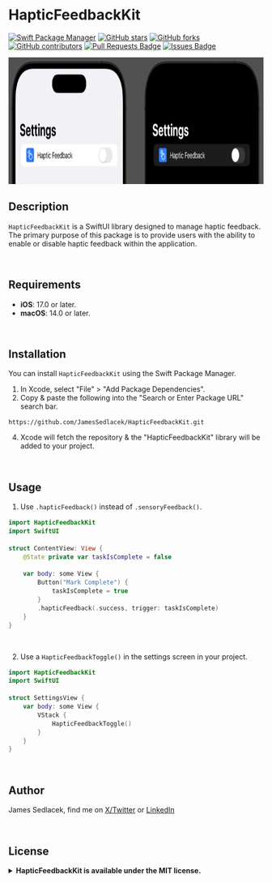 # HapticFeedbackKit

[![Swift Package Manager](https://img.shields.io/badge/Swift%20Package%20Manager-compatible-brightgreen.svg)](https://github.com/apple/swift-package-manager)
[![GitHub stars](https://img.shields.io/github/stars/JamesSedlacek/HapticFeedbackKit.svg)](https://github.com/JamesSedlacek/HapticFeedbackKit/stargazers)
[![GitHub forks](https://img.shields.io/github/forks/JamesSedlacek/HapticFeedbackKit.svg?color=blue)](https://github.com/JamesSedlacek/HapticFeedbackKit/network)
[![GitHub contributors](https://img.shields.io/github/contributors/JamesSedlacek/HapticFeedbackKit.svg?color=blue)](https://github.com/JamesSedlacek/HapticFeedbackKit/network)
<a href="https://github.com/JamesSedlacek/HapticFeedbackKit/pulls"><img src="https://img.shields.io/github/issues-pr/JamesSedlacek/HapticFeedbackKit" alt="Pull Requests Badge"/></a>
<a href="https://github.com/JamesSedlacek/HapticFeedbackKit/issues"><img src="https://img.shields.io/github/issues/JamesSedlacek/HapticFeedbackKit" alt="Issues Badge"/></a>


<p align="left">
  <img src = "https://github.com/JamesSedlacek/HapticFeedbackKit/blob/main/Assets/Settings.png" height="250">
</p>

## Description
`HapticFeedbackKit` is a SwiftUI library designed to manage haptic feedback. <br>
The primary purpose of this package is to provide users with the ability to enable or disable haptic feedback within the application.

<br>

## Requirements

- **iOS**: 17.0 or later.
- **macOS**: 14.0 or later.

<br>

## Installation

You can install `HapticFeedbackKit` using the Swift Package Manager.

1. In Xcode, select "File" > "Add Package Dependencies".
2. Copy & paste the following into the "Search or Enter Package URL" search bar.
```
https://github.com/JamesSedlacek/HapticFeedbackKit.git
```
4. Xcode will fetch the repository & the "HapticFeedbackKit" library will be added to your project.

<br>

## Usage

1. Use `.hapticFeedback()` instead of `.sensoryFeedback()`.
```swift
import HapticFeedbackKit
import SwiftUI

struct ContentView: View {
    @State private var taskIsComplete = false

    var body: some View {
        Button("Mark Complete") {
            taskIsComplete = true
        }
        .hapticFeedback(.success, trigger: taskIsComplete)
    }
}
```

<br>

2. Use a `HapticFeedbackToggle()` in the settings screen in your project.
```swift
import HapticFeedbackKit
import SwiftUI

struct SettingsView {
    var body: some View {
        VStack {
            HapticFeedbackToggle()
        }
    }
}
```

<br>

## Author

James Sedlacek, find me on [X/Twitter](https://twitter.com/jsedlacekjr) or [LinkedIn](https://www.linkedin.com/in/jamessedlacekjr/)

<br>

## License

<details>
  <summary><strong>HapticFeedbackKit is available under the MIT license.</strong></summary>
  <br>

Copyright (c) 2023 James Sedlacek

Permission is hereby granted, free of charge, to any person obtaining a copy
of this software and associated documentation files (the "Software"), to deal
in the Software without restriction, including without limitation the rights
to use, copy, modify, merge, publish, distribute, sublicense, and/or sell
copies of the Software, and to permit persons to whom the Software is
furnished to do so, subject to the following conditions:

The above copyright notice and this permission notice shall be included in
all copies or substantial portions of the Software.

THE SOFTWARE IS PROVIDED "AS IS", WITHOUT WARRANTY OF ANY KIND, EXPRESS OR
IMPLIED, INCLUDING BUT NOT LIMITED TO THE WARRANTIES OF MERCHANTABILITY,
FITNESS FOR A PARTICULAR PURPOSE AND NONINFRINGEMENT. IN NO EVENT SHALL THE
AUTHORS OR COPYRIGHT HOLDERS BE LIABLE FOR ANY CLAIM, DAMAGES OR OTHER
LIABILITY, WHETHER IN AN ACTION OF CONTRACT, TORT OR OTHERWISE, ARISING FROM,
OUT OF OR IN CONNECTION WITH THE SOFTWARE OR THE USE OR OTHER DEALINGS IN
THE SOFTWARE.

</details>



